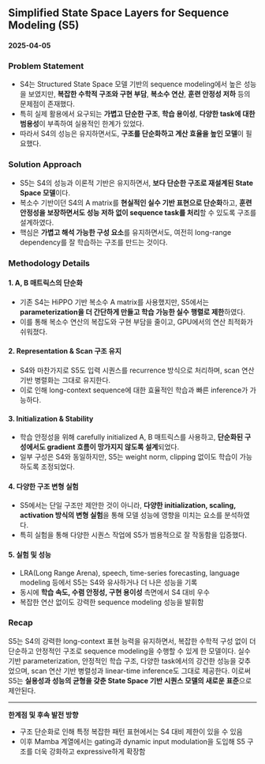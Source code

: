 ## Simplified State Space Layers for Sequence Modeling (S5)  
#### 2025-04-05

### Problem Statement
- S4는 Structured State Space 모델 기반의 sequence modeling에서 높은 성능을 보였지만, **복잡한 수학적 구조와 구현 부담**, **복소수 연산**, **훈련 안정성 저하** 등의 문제점이 존재했다.
- 특히 실제 활용에서 요구되는 **가볍고 단순한 구조**, **학습 용이성**, **다양한 task에 대한 범용성**이 부족하여 실용적인 한계가 있었다.
- 따라서 S4의 성능은 유지하면서도, **구조를 단순화하고 계산 효율을 높인 모델**이 필요했다.

### Solution Approach
- S5는 S4의 성능과 이론적 기반은 유지하면서, **보다 단순한 구조로 재설계된 State Space 모델**이다.
- 복소수 기반이던 S4의 A matrix를 **현실적인 실수 기반 표현으로 단순화**하고, **훈련 안정성을 보장하면서도 성능 저하 없이 sequence task를 처리**할 수 있도록 구조를 설계하였다.
- 핵심은 **가볍고 해석 가능한 구성 요소**를 유지하면서도, 여전히 long-range dependency를 잘 학습하는 구조를 만드는 것이다.

### Methodology Details

#### 1. A, B 매트릭스의 단순화
- 기존 S4는 HiPPO 기반 복소수 A matrix를 사용했지만, S5에서는 **parameterization을 더 간단하게 만들고 학습 가능한 실수 행렬로 제한**하였다.
- 이를 통해 복소수 연산의 복잡도와 구현 부담을 줄이고, GPU에서의 연산 최적화가 쉬워졌다.

#### 2. Representation & Scan 구조 유지
- S4와 마찬가지로 S5도 입력 시퀀스를 recurrence 방식으로 처리하며, scan 연산 기반 병렬화는 그대로 유지한다.
- 이로 인해 long-context sequence에 대한 효율적인 학습과 빠른 inference가 가능하다.

#### 3. Initialization & Stability
- 학습 안정성을 위해 carefully initialized A, B 매트릭스를 사용하고, **단순화된 구성에서도 gradient 흐름이 망가지지 않도록 설계**되었다.
- 일부 구성은 S4와 동일하지만, S5는 weight norm, clipping 없이도 학습이 가능하도록 조정되었다.

#### 4. 다양한 구조 변형 실험
- S5에서는 단일 구조만 제안한 것이 아니라, **다양한 initialization, scaling, activation 방식의 변형 실험**을 통해 모델 성능에 영향을 미치는 요소를 분석하였다.
- 특히 실험을 통해 다양한 시퀀스 작업에 S5가 범용적으로 잘 작동함을 입증했다.

#### 5. 실험 및 성능
- LRA(Long Range Arena), speech, time-series forecasting, language modeling 등에서 S5는 S4와 유사하거나 더 나은 성능을 기록
- 동시에 **학습 속도, 수렴 안정성, 구현 용이성** 측면에서 S4 대비 우수
- 복잡한 연산 없이도 강력한 sequence modeling 성능을 발휘함

### Recap
S5는 S4의 강력한 long-context 표현 능력을 유지하면서, 복잡한 수학적 구성 없이 더 단순하고 안정적인 구조로 sequence modeling을 수행할 수 있게 한 모델이다. 실수 기반 parameterization, 안정적인 학습 구조, 다양한 task에서의 강건한 성능을 갖추었으며, scan 연산 기반 병렬성과 linear-time inference도 그대로 제공한다. 이로써 S5는 **실용성과 성능의 균형을 갖춘 State Space 기반 시퀀스 모델의 새로운 표준**으로 제안된다.

---

**한계점 및 후속 발전 방향**  
- 구조 단순화로 인해 특정 복잡한 패턴 표현에서는 S4 대비 제한이 있을 수 있음  
- 이후 Mamba 계열에서는 gating과 dynamic input modulation을 도입해 S5 구조를 더욱 강화하고 expressive하게 확장함
